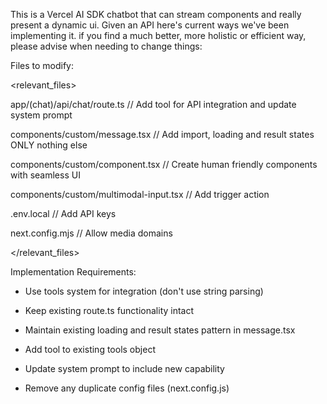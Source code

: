 This is a Vercel AI SDK chatbot that can stream components and really present a dynamic ui. Given an API here's current ways we've been implementing it. if you find a much better, more holistic or efficient way, please advise when needing to change things:

  

Files to modify:

<relevant_files>

app/(chat)/api/chat/route.ts // Add tool for API integration and update system prompt

components/custom/message.tsx // Add import, loading and result states ONLY nothing else

components/custom/component.tsx // Create human friendly components with seamless UI

components/custom/multimodal-input.tsx // Add trigger action

.env.local // Add API keys

next.config.mjs // Allow media domains

</relevant_files>

  

Implementation Requirements:

- Use tools system for integration (don't use string parsing)

- Keep existing route.ts functionality intact

- Maintain existing loading and result states pattern in message.tsx

- Add tool to existing tools object

- Update system prompt to include new capability

- Remove any duplicate config files (next.config.js)